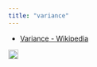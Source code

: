```yaml
---
title: "variance"
---
```


- [Variance - Wikipedia](https://en.wikipedia.org/wiki/Variance)

<img src='https://scrapbox.io/api/pages/nishio-en/en/icon' alt='en.icon' height="19.5"/>